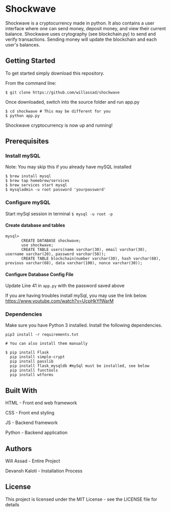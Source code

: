 # Shockwave
Shockwave is a cryptocurrency made in python. It also contains a user interface where one can send money, deposit money, and view their current balance. Shockwave uses crytography (see blockchain.py) to send and verify transactions. Sending money will update the blockchain and each user's balances.

## Getting Started
To get started simply download this repository.

From the command line:

```
$ git clone https://github.com/willassad/shockwave
```

Once downloaded, switch into the source folder and run app.py
```
$ cd shockwave # This may be different for you
$ python app.py
```
Shockwave cryptocurrency is now up and running!

## Prerequisites

### Install mySQL
Note: You may skip this if you already have mySQL installed
```
$ brew install mysql 
$ brew tap homebrew/services
$ brew services start mysql
$ mysqladmin -u root password 'yourpassword' 
```

### Configure mySQL 
Start mySql session in terminal
```$ mysql -u root -p```

#### Create database and tables
``` 
mysql> 
       CREATE DATABASE shockwave;
       use shockwave;
       CREATE TABLE users(name varchar(30), email varchar(30), username varchar(20), password varchar(50));
       CREATE TABLE blockchain(number varchar(30), hash varchar(68), previous varchar(68), data varchar(100), nonce varchar(30));
```

#### Configure Database Config File
Update Line 41 in ```app.py``` with the password saved above

If you are having troubles install mySql, you may use the link below. 
https://www.youtube.com/watch?v=UcpHkYfWarM 

### Dependencies
Make sure you have Python 3 installed. Install the following dependencies.
``` 
pip3 install -r requirements.txt 
```

```  
# You can also install them manually

$ pip install Flask
  pip install simple-crypt
  pip install passlib
  pip install flask_mysqldb #mySql must be installed, see below
  pip install functools
  pip install wtforms
```

## Built With
HTML - Front end web framework

CSS - Front end styling

JS - Backend framework

Python - Backend application


## Authors
Will Assad - Entire Project

Devansh Kaloti - Installation Process


## License
This project is licensed under the MIT License - see the LICENSE file for details
